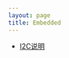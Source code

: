 ```yaml
---
layout: page
title: Embedded
---
```

<div class="">
    <ul class="hide">
        <li><a href="https://www.zybuluo.com/lanxinyuchs/note/46775" target="view_frame">I2C说明</a></li>
    </ul>
</div>